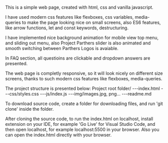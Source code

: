 This is a simple web page, created with html, css and vanilla javascript. 

I have used modern css features like flexboxes, css variables, media-queries to make the page looking nice on small screens, 
also ES6 features, like arrow functions, let and const keywords, destructuring.

I have implemented nice background animation for mobile view top menu, and sliding out menu, also Project Parthers
slider is also animated and smooth switching between Parthers Logos is avaiable.

In FAQ section, all questioins are clickable and dropdown answers are presented.

The web page is completly responsive, so it will look nicely on different size screens, 
thanks to such modern css features like flexboxes, media-queries. 

The project structure is presented below:
Project root folder/
---index.html
---css/styles.css
---js/index.js
---img/images.jpg, png...
---readme.md

To download source code, create a folder for downloading files, and run 'git clone' inside the folder.

After cloning the source code, to run the index.html on localhost, install extension on your IDE, for example 'Go Live' for Visual Studio Code, 
and then open localhost, for example localhost:5500 in your browser. Also you can open the index.html directly with your browser. 
